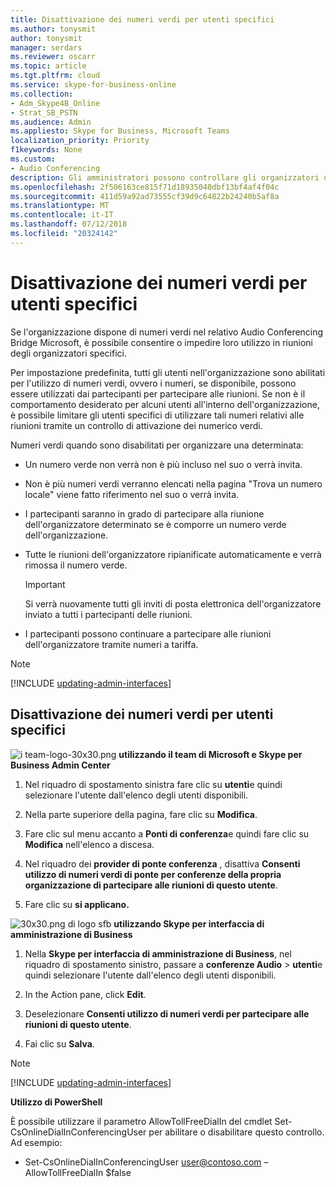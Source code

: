 ```yaml
---
title: Disattivazione dei numeri verdi per utenti specifici
ms.author: tonysmit
author: tonysmit
manager: serdars
ms.reviewer: oscarr
ms.topic: article
ms.tgt.pltfrm: cloud
ms.service: skype-for-business-online
ms.collection:
- Adm_Skype4B_Online
- Strat_SB_PSTN
ms.audience: Admin
ms.appliesto: Skype for Business, Microsoft Teams
localization_priority: Priority
f1keywords: None
ms.custom:
- Audio Conferencing
description: Gli amministratori possono controllare gli organizzatori utilizzo numeri verdi per le riunioni.
ms.openlocfilehash: 2f506163ce815f71d18935040dbf13bf4af4f04c
ms.sourcegitcommit: 411d59a92ad73555cf39d9c64822b24240b5af8a
ms.translationtype: MT
ms.contentlocale: it-IT
ms.lasthandoff: 07/12/2018
ms.locfileid: "20324142"
---
```

# <a name="disabling-toll-free-numbers-for-specific-users"></a>Disattivazione dei numeri verdi per utenti specifici

Se l'organizzazione dispone di numeri verdi nel relativo Audio Conferencing Bridge Microsoft, è possibile consentire o impedire loro utilizzo in riunioni degli organizzatori specifici.  

Per impostazione predefinita, tutti gli utenti nell'organizzazione sono abilitati per l'utilizzo di numeri verdi, ovvero i numeri, se disponibile, possono essere utilizzati dai partecipanti per partecipare alle riunioni. Se non è il comportamento desiderato per alcuni utenti all'interno dell'organizzazione, è possibile limitare gli utenti specifici di utilizzare tali numeri relativi alle riunioni tramite un controllo di attivazione dei numerico verdi. 

Numeri verdi quando sono disabilitati per organizzare una determinata: 
 - Un numero verde non verrà non è più incluso nel suo o verrà invita. 
 - Non è più numeri verdi verranno elencati nella pagina "Trova un numero locale" viene fatto riferimento nel suo o verrà invita. 
 - I partecipanti saranno in grado di partecipare alla riunione dell'organizzatore determinato se è comporre un numero verde dell'organizzazione. 
 - Tutte le riunioni dell'organizzatore ripianificate automaticamente e verrà rimossa il numero verde.  

    > [!IMPORTANT]
    > Si verrà nuovamente tutti gli inviti di posta elettronica dell'organizzatore inviato a tutti i partecipanti delle riunioni. 

 - I partecipanti possono continuare a partecipare alle riunioni dell'organizzatore tramite numeri a tariffa. 

> [!NOTE]
> [!INCLUDE [updating-admin-interfaces](../includes/updating-admin-interfaces.md)]

## <a name="disabling-toll-free-numbers-for-specific-users"></a>Disattivazione dei numeri verdi per utenti specifici 

![i team-logo-30x30.png](../images/teams-logo-30x30.png) **utilizzando il team di Microsoft e Skype per Business Admin Center**

1. Nel riquadro di spostamento sinistra fare clic su **utenti**e quindi selezionare l'utente dall'elenco degli utenti disponibili.

2. Nella parte superiore della pagina, fare clic su **Modifica**.

3. Fare clic sul menu accanto a **Ponti di conferenza**e quindi fare clic su **Modifica** nell'elenco a discesa.

4. Nel riquadro dei **provider di ponte conferenza** , disattiva **Consenti utilizzo di numeri verdi di ponte per conferenze della propria organizzazione di partecipare alle riunioni di questo utente**. 

5. Fare clic su **si applicano.** 

![30x30.png di logo sfb](../images/sfb-logo-30x30.png) **utilizzando Skype per interfaccia di amministrazione di Business**

1. Nella **Skype per interfaccia di amministrazione di Business**, nel riquadro di spostamento sinistro, passare a **conferenze Audio** > **utenti**e quindi selezionare l'utente dall'elenco degli utenti disponibili. 

2. In the Action pane, click **Edit**. 

3. Deselezionare **Consenti utilizzo di numeri verdi per partecipare alle riunioni di questo utente**. 
 
4. Fai clic su **Salva**. 
 
> [!Note]
> [!INCLUDE [updating-admin-interfaces](../includes/updating-admin-interfaces.md)]
 
**Utilizzo di PowerShell**  

È possibile utilizzare il parametro AllowTollFreeDialIn del cmdlet Set-CsOnlineDialInConferencingUser per abilitare o disabilitare questo controllo. Ad esempio: 

 - Set-CsOnlineDialInConferencingUser user@contoso.com – AllowTollFreeDialIn $false

